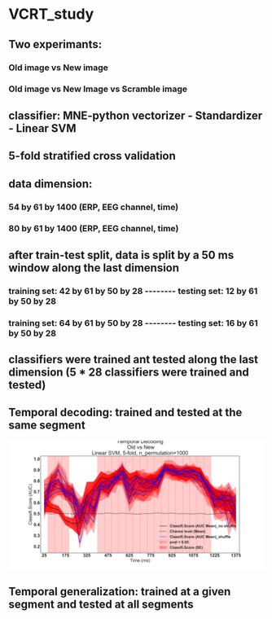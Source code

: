 # VCRT_study

## Two experimants:
### Old image vs New image
### Old image vs New Image vs Scramble image

## classifier: MNE-python vectorizer - Standardizer - Linear SVM
## 5-fold stratified cross validation

## data dimension: 
### 54 by 61 by 1400 (ERP, EEG channel, time)
### 80 by 61 by 1400 (ERP, EEG channel, time)

## after train-test split, data is split by a 50 ms window along the last dimension
### training set: 42 by 61 by 50 by 28 -------- testing set: 12 by 61 by 50 by 28
### training set: 64 by 61 by 50 by 28 -------- testing set: 16 by 61 by 50 by 28
## classifiers were trained ant tested along the last dimension (5 * 28 classifiers were trained and tested)

## Temporal decoding: trained and tested at the same segment 
![new vs old](https://github.com/adowaconan/VCRT_study/blob/master/results/old%20vs%20new%20temporal%20decoding.png)


## Temporal generalization: trained at a given segment and tested at all segments
